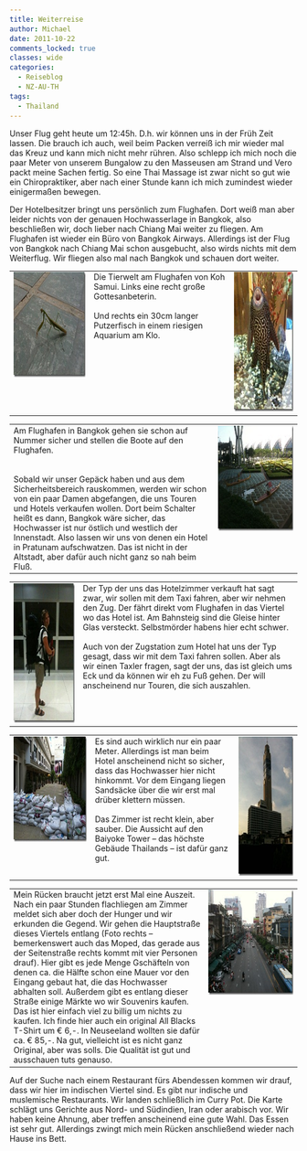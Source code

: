```yaml
---
title: Weiterreise
author: Michael
date: 2011-10-22
comments_locked: true
classes: wide
categories:
  - Reiseblog
  - NZ-AU-TH
tags:
  - Thailand
---
```


<p>Unser Flug geht heute um 12:45h. D.h. wir können uns in der Früh Zeit lassen. Die brauch ich auch, weil beim Packen verreiß ich mir wieder mal das Kreuz und kann mich nicht mehr rühren. Also schlepp ich mich noch die paar Meter von unserem Bungalow zu den Masseusen am Strand und Vero packt meine Sachen fertig. So eine Thai Massage ist zwar nicht so gut wie ein Chiropraktiker, aber nach einer Stunde kann ich mich zumindest wieder einigermaßen bewegen.</p>  <p>Der Hotelbesitzer bringt uns persönlich zum Flughafen. Dort weiß man aber leider nichts von der genauen Hochwasserlage in Bangkok, also beschließen wir, doch lieber nach Chiang Mai weiter zu fliegen. Am Flughafen ist wieder ein Büro von Bangkok Airways. Allerdings ist der Flug von Bangkok nach Chiang Mai schon ausgebucht, also wirds nichts mit dem Weiterflug. Wir fliegen also mal nach Bangkok und schauen dort weiter.</p>  <table border="0" cellspacing="0" cellpadding="2" width="670"><tbody>     <tr>       <td valign="top" width="200"><a href="/assets/images/2011/10/IMG_2023.jpg"><img src="/assets/images/2011/10/IMG_2023_thumb.jpg" width="244" height="184" alt="IMG_2023" border="0" /></a></td>        <td valign="top" width="303">Die Tierwelt am Flughafen von Koh Samui. Links eine recht große Gottesanbeterin.          <br />          <br />Und rechts ein 30cm langer Putzerfisch in einem riesigen Aquarium am Klo.</td>        <td valign="top" width="165"><a href="/assets/images/2011/10/IMG_2024.jpg"><img src="/assets/images/2011/10/IMG_2024_thumb.jpg" width="184" height="244" alt="IMG_2024" border="0" /></a></td>     </tr>   </tbody></table>  <table border="0" cellspacing="0" cellpadding="2" width="671"><tbody>     <tr>       <td valign="top" width="464">Am Flughafen in Bangkok gehen sie schon auf Nummer sicher und stellen die Boote auf den Flughafen.          <br />          <br />          <br />Sobald wir unser Gepäck haben und aus dem Sicherheitsbereich rauskommen, werden wir schon von ein paar Damen abgefangen, die uns Touren und Hotels verkaufen wollen. Dort beim Schalter heißt es dann, Bangkok wäre sicher, das Hochwasser ist nur östlich und westlich der Innenstadt. Also lassen wir uns von denen ein Hotel in Pratunam aufschwatzen. Das ist nicht in der Altstadt, aber dafür auch nicht ganz so nah beim Fluß.</td>        <td valign="top" width="205"><a href="/assets/images/2011/10/IMG_2031.jpg"><img src="/assets/images/2011/10/IMG_2031_thumb.jpg" width="244" height="184" alt="IMG_2031" border="0" /></a></td>     </tr>   </tbody></table>  <p>   <table border="0" cellspacing="0" cellpadding="2" width="672"><tbody>       <tr>         <td valign="top" width="161"><a href="/assets/images/2011/10/IMG_2033.jpg"><img src="/assets/images/2011/10/IMG_2033_thumb.jpg" width="184" height="244" alt="IMG_2033" border="0" /></a></td>          <td valign="top" width="509">Der Typ der uns das Hotelzimmer verkauft hat sagt zwar, wir sollen mit dem Taxi fahren, aber wir nehmen den Zug. Der fährt direkt vom Flughafen in das Viertel wo das Hotel ist. Am Bahnsteig sind die Gleise hinter Glas versteckt. Selbstmörder habens hier echt schwer.            <br />            <br />Auch von der Zugstation zum Hotel hat uns der Typ gesagt, dass wir mit dem Taxi fahren sollen. Aber als wir einen Taxler fragen, sagt der uns, das ist gleich ums Eck und da können wir eh zu Fuß gehen. Der will anscheinend nur Touren, die sich auszahlen.</td>       </tr>     </tbody></table> </p>  <p>   <table border="0" cellspacing="0" cellpadding="2" width="674"><tbody>       <tr>         <td valign="top" width="200"><a href="/assets/images/2011/10/IMG_2036.jpg"><img src="/assets/images/2011/10/IMG_2036_thumb.jpg" width="244" height="184" alt="IMG_2036" border="0" /></a></td>          <td valign="top" width="323">Es sind auch wirklich nur ein paar Meter. Allerdings ist man beim Hotel anscheinend nicht so sicher, dass das Hochwasser hier nicht hinkommt. Vor dem Eingang liegen Sandsäcke über die wir erst mal drüber klettern müssen.            <br />            <br />Das Zimmer ist recht klein, aber sauber. Die Aussicht auf den Baiyoke Tower – das höchste Gebäude Thailands – ist dafür ganz gut.</td>          <td valign="top" width="149"><a href="/assets/images/2011/10/IMG_2034.jpg"><img src="/assets/images/2011/10/IMG_2034_thumb.jpg" width="184" height="244" alt="IMG_2034" border="0" /></a></td>       </tr>     </tbody></table> </p>  <p>   <table border="0" cellspacing="0" cellpadding="2" width="674"><tbody>       <tr>         <td valign="top" width="445">Mein Rücken braucht jetzt erst Mal eine Auszeit. Nach ein paar Stunden flachliegen am Zimmer meldet sich aber doch der Hunger und wir erkunden die Gegend. Wir gehen die Hauptstraße dieses Viertels entlang (Foto rechts – bemerkenswert auch das Moped, das gerade aus der Seitenstraße rechts kommt mit vier Personen drauf). Hier gibt es jede Menge Gschäfteln von denen ca. die Hälfte schon eine Mauer vor den Eingang gebaut hat, die das Hochwasser abhalten soll. Außerdem gibt es entlang dieser Straße einige Märkte wo wir Souvenirs kaufen. Das ist hier einfach viel zu billig um nichts zu kaufen. Ich finde hier auch ein original All Blacks T-Shirt um € 6,-. In Neuseeland wollten sie dafür ca. € 85,-. Na gut, vielleicht ist es nicht ganz Original, aber was solls. Die Qualität ist gut und ausschauen tuts genauso.</td>          <td valign="top" width="227"><a href="/assets/images/2011/10/IMG_2037.jpg"><img src="/assets/images/2011/10/IMG_2037_thumb.jpg" width="244" height="184" alt="IMG_2037" border="0" /></a></td>       </tr>     </tbody></table> </p>  <p>Auf der Suche nach einem Restaurant fürs Abendessen kommen wir drauf, dass wir hier im indischen Viertel sind. Es gibt nur indische und muslemische Restaurants. Wir landen schließlich im Curry Pot. Die Karte schlägt uns Gerichte aus Nord- und Südindien, Iran oder arabisch vor. Wir haben keine Ahnung, aber treffen anscheinend eine gute Wahl. Das Essen ist sehr gut. Allerdings zwingt mich mein Rücken anschließend wieder nach Hause ins Bett.</p>
